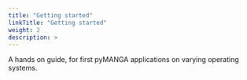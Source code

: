 ```yaml
---
title: "Getting started"
linkTitle: "Getting started"
weight: 2
description: >
---
```

A hands on guide, for first pyMANGA applications on varying operating systems.
